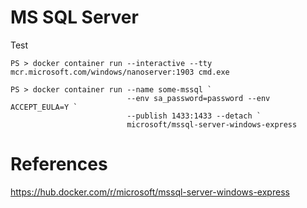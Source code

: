 # MS SQL Server


Test

```
PS > docker container run --interactive --tty mcr.microsoft.com/windows/nanoserver:1903 cmd.exe
```


```
PS > docker container run --name some-mssql `
                          --env sa_password=password --env ACCEPT_EULA=Y `
                          --publish 1433:1433 --detach `
                          microsoft/mssql-server-windows-express
```


# References

https://hub.docker.com/r/microsoft/mssql-server-windows-express

